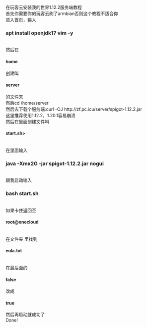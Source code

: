 在玩客云安装我的世界1.12.2服务端教程<br>
首先你需要你的玩客云刷了armbian否则这个教程不适合你<br>
进入首页，输入<br>
<h3>apt install openjdk17 vim -y</h3><br>
然后在<h4>home</h4>创建叫<h4>server</h4>的文件夹<br>
然后cd /home/server<br>
然后去下载个服务端:curl -OJ http://zf.pc.icu/server/spigot-1.12.2.jar<br>
这里推荐使用1.12.2，1.20.1容易崩溃<br>
然后在里面创建文件叫<h4>start.sh></h4><br>
在里面输入<h3>java -Xmx2G -jar spigot-1.12.2.jar nogui</h3><br>
跟我启动输入<br>
<h3>bash start.sh</h3><br>
如果卡住返回至<h4>root@onecloud</h4><br>
在文件夹 里找到<h4>eula.txt</h4><br>
在最后面的<h4>false</h4>改成<h4>true</h4>然后再启动就成功了<br>
Done!<br>
